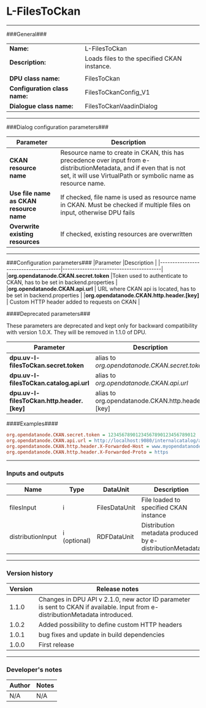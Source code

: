 # L-FilesToCkan #
----------

###General###

|                              |                                                               |
|------------------------------|---------------------------------------------------------------|
|**Name:**                     |L-FilesToCkan                                             |
|**Description:**              |Loads files to the specified CKAN instance. |
|                              |                                                               |
|**DPU class name:**           |FilesToCkan     |
|**Configuration class name:** |FilesToCkanConfig_V1                           |
|**Dialogue class name:**      |FilesToCkanVaadinDialog |

***

###Dialog configuration parameters###


|Parameter                        |Description                             |
|---------------------------------|----------------------------------------|
|**CKAN resource name** |Resource name to create in CKAN, this has precedence over input from e-distributionMetadata, and if even that is not set, it will use VirtualPath or symbolic name as resource name. |
|**Use file name as CKAN resource name** |If checked, file name is used as resource name in CKAN. Must be checked if multiple files on input, otherwise DPU fails  |
|**Overwrite existing resources** |If checked, existing resources are overwritten  |


***

###Configuration parameters###
|Parameter                             |Description                             |
|--------------------------------------|----------------------------------------|
|**org.opendatanode.CKAN.secret.token**    |Token used to authenticate to CKAN, has to be set in backend.properties  |
|**org.opendatanode.CKAN.api.url** | URL where CKAN api is located, has to be set in backend.properties |
|**org.opendatanode.CKAN.http.header.[key]** | Custom HTTP header added to requests on CKAN |

####Deprecated parameters###

These parameters are deprecated and kept only for backward compatibility with version 1.0.X.
They will be removed in 1.1.0 of DPU.

|Parameter                             |Description                             |
|--------------------------------------|----------------------------------------|
|**dpu.uv-l-filesToCkan.secret.token**    | alias to _org.opendatanode.CKAN.secret.token_  |
|**dpu.uv-l-filesToCkan.catalog.api.url** | alias to _org.opendatanode.CKAN.api.url_ |
|**dpu.uv-l-filesToCkan.http.header.[key]** | alias to org.opendatanode.CKAN.http.header.[key] |

####Examples####
```INI
org.opendatanode.CKAN.secret.token = 12345678901234567890123456789012
org.opendatanode.CKAN.api.url = ﻿http://localhost:9080/internalcatalog/api/action/internal_api
org.opendatanode.CKAN.http.header.X-Forwarded-Host = www.myopendatanode.org
org.opendatanode.CKAN.http.header.X-Forwarded-Proto = https
```

***

### Inputs and outputs ###

|Name                |Type       |DataUnit                         |Description                        |
|--------------------|-----------|---------------------------------|-----------------------------------|
|filesInput |i |FilesDataUnit |File loaded to specified CKAN instance  |
|distributionInput |i (optional) |RDFDataUnit | Distribution metadata produced by e-distributionMetadata  |

***

### Version history ###

|Version            |Release notes                                   |
|-------------------|------------------------------------------------|
|1.1.0              | Changes in DPU API v 2.1.0, new actor ID parameter is sent to CKAN if available. Input from e-distributionMetadata introduced. |
|1.0.2              | Added possibility to define custom HTTP headers |
|1.0.1              | bug fixes and update in build dependencies |
|1.0.0              | First release                                   |


***

### Developer's notes ###

|Author            |Notes                 |
|------------------|----------------------|
|N/A               |N/A                   |

